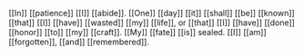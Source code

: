 [[In]] [[patience]] [[I]] [[abide]]. [[One]] [[day]] [[it]] [[shall]] [[be]] [[known]] [[that]] [[I]] [[have]] [[wasted]] [[my]] [[life]], or [[that]] [[I]] [[have]] [[done]] [[honor]] [[to]] [[my]] [[craft]]. [[My]] [[fate]] [[is]] sealed. [[I]] [[am]] [[forgotten]], [[and]] [[remembered]].